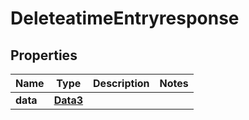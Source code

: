 

# DeleteatimeEntryresponse


## Properties

| Name | Type | Description | Notes |
|------------ | ------------- | ------------- | -------------|
|**data** | [**Data3**](Data3.md) |  |  |



